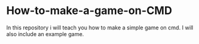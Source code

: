 # How-to-make-a-game-on-CMD
In this repository i will teach you how to make a simple game on cmd. I will also include an example game.
